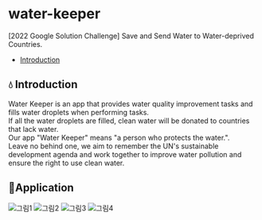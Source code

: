 # water-keeper
[2022 Google Solution Challenge] Save and Send Water to Water-deprived Countries.
* [Introduction](#Introduction)

## :droplet: Introduction
Water Keeper is an app that provides water quality improvement tasks and fills water droplets when performing tasks.  
If all the water droplets are filled, clean water will be donated to countries that lack water.  
Our app "Water Keeper" means "a person who protects the water.".    
Leave no behind one, we aim to remember the UN's sustainable development agenda and work together to improve water pollution and ensure the right to use clean water.

## 📱Application
![그림1](https://user-images.githubusercontent.com/33739448/160980209-c4f264ef-909c-436b-b6cc-2f1c3e9c5440.png)
![그림2](https://user-images.githubusercontent.com/33739448/160980215-fb0815cd-127a-48f9-adaf-90e9352bcedf.png)
![그림3](https://user-images.githubusercontent.com/33739448/160980222-1c235e58-688d-43e2-9938-93987ff9acac.png)
![그림4](https://user-images.githubusercontent.com/33739448/160980316-6349a78a-2426-4db6-9348-ddacb9b06545.png)
